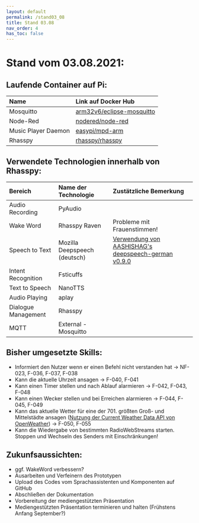 ```yaml
---
layout: default
permalink: /stand03_08
title: Stand 03.08
nav_order: 4
has_toc: false
---
```



# Stand vom 03.08.2021:
## Laufende Container auf Pi:

| Name | Link auf Docker Hub | 
| :---- | :------------------- | 
| Mosquitto | [arm32v6/eclipse-mosquitto](https://hub.docker.com/r/arm32v6/eclipse-mosquitto) | 
| Node-Red | [nodered/node-red](https://hub.docker.com/r/nodered/node-red) | 
| Music Player Daemon | [easypi/mpd-arm](https://hub.docker.com/r/easypi/mpd-arm) | 
| Rhasspy | [rhasspy/rhasspy](https://hub.docker.com/r/rhasspy/rhasspy) | 

## Verwendete Technologien innerhalb von Rhasspy:

| Bereich | Name der Technologie | Zustätzliche Bemerkung|
| :------- | :-------------------- | :--------------------- |
| Audio Recording | PyAudio | |
| Wake Word | Rhasspy Raven | Probleme mit Frauenstimmen! |
| Speech to Text | Mozilla Deepspeech (deutsch) | [Verwendung von AASHISHAG's deepspeech-german v0.9.0](https://github.com/AASHISHAG/deepspeech-german)
| Intent Recognition | Fsticuffs | |
| Text to Speech | NanoTTS | |
| Audio Playing | aplay | |
| Dialogue Management | Rhasspy | |
| MQTT | External - Mosquitto | |

## Bisher umgesetzte Skills:
- Informiert den Nutzer wenn er einen Befehl nicht verstanden hat -> NF-023, F-036, F-037, F-038
- Kann die aktuelle Uhrzeit ansagen -> F-040, F-041
- Kann einen Timer stellen und nach Ablauf alarmieren -> F-042, F-043, F-048
- Kann einen Wecker stellen und bei Erreichen alarmieren -> F-044, F-045, F-049
- Kann das aktuelle Wetter für eine der 701. größten Groß- und Mittelstädte ansagen ([Nutzung der Current Weather Data API von OpenWeather](https://openweathermap.org/current)) -> F-050, F-055
- Kann die Wiedergabe von bestimmten RadioWebStreams starten. Stoppen und Wechseln des Senders mit Einschränkungen!

## Zukunfsaussichten:
- ggf. WakeWord verbessern?
- Ausarbeiten und Verfeinern des Prototypen
- Upload des Codes vom Sprachassistenten und Komponenten auf GitHub
- Abschließen der Dokumentation 
- Vorbereitung der mediengestützten Präsentation 
- Mediengestützten Präsentation terminieren und halten (Frühstens Anfang September?)



